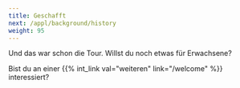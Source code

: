 ```yaml
---
title: Geschafft
next: /appl/background/history
weight: 95
---
```


Und das war schon die Tour. Willst du noch etwas für Erwachsene?

Bist du an einer {{% int_link val="weiteren" link="/welcome" %}} interessiert?